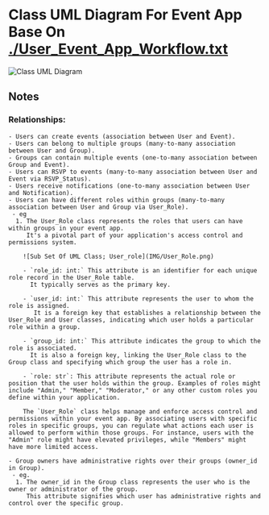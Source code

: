 # Class UML Diagram For Event App Base On [./User_Event_App_Workflow.txt](User_Event_App_Workflow.txt)
 
  ![Class UML Diagram](IMG/UML_DIA.png)

  ## Notes
  
   ### Relationships:

    - Users can create events (association between User and Event).
    - Users can belong to multiple groups (many-to-many association between User and Group).
    - Groups can contain multiple events (one-to-many association between Group and Event). 
    - Users can RSVP to events (many-to-many association between User and Event via RSVP_Status). 
    - Users receive notifications (one-to-many association between User and Notification).
    - Users can have different roles within groups (many-to-many association between User and Group via User_Role).
     - eg
      1. The User_Role class represents the roles that users can have within groups in your event app.
         It's a pivotal part of your application's access control and permissions system.
         
        ![Sub Set Of UML Class; User_role](IMG/User_Role.png)

        - `role_id: int:` This attribute is an identifier for each unique role record in the User_Role table.
          It typically serves as the primary key.

        - `user_id: int:` This attribute represents the user to whom the role is assigned.
           It is a foreign key that establishes a relationship between the User_Role and User classes, indicating which user holds a particular role within a group.

        - `group_id: int:` This attribute indicates the group to which the role is associated.
          It is also a foreign key, linking the User_Role class to the Group class and specifying which group the user has a role in.
        
        - `role: str`: This attribute represents the actual role or position that the user holds within the group. Examples of roles might include "Admin," "Member," "Moderator," or any other custom roles you define within your application.

        The `User_Role` class helps manage and enforce access control and permissions within your event app. By associating users with specific roles in specific groups, you can regulate what actions each user is allowed to perform within those groups. For instance, users with the "Admin" role might have elevated privileges, while "Members" might have more limited access.

    - Group owners have administrative rights over their groups (owner_id in Group).
     - eg.
      1. The owner_id in the Group class represents the user who is the owner or administrator of the group.
         This attribute signifies which user has administrative rights and control over the specific group. 
